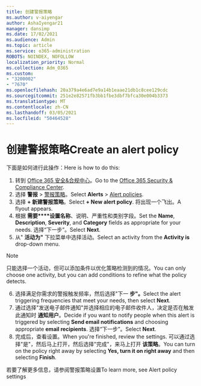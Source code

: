 ```yaml
---
title: 创建警报策略
ms.author: v-aiyengar
author: AshaIyengar21
manager: dansimp
ms.date: 17/02/2021
ms.audience: Admin
ms.topic: article
ms.service: o365-administration
ROBOTS: NOINDEX, NOFOLLOW
localization_priority: Normal
ms.collection: Adm_O365
ms.custom:
- "3200002"
- "7670"
ms.openlocfilehash: 20a379a4e6ad7e9a14b1eaae21db1c8cee129cdc
ms.sourcegitcommit: 251e2e82571fb3bb1fbe3dbf7bfca30e004b3373
ms.translationtype: MT
ms.contentlocale: zh-CN
ms.lasthandoff: 03/05/2021
ms.locfileid: "50464528"
---
```

# <a name="create-an-alert-policy"></a><span data-ttu-id="e86d4-102">创建警报策略</span><span class="sxs-lookup"><span data-stu-id="e86d4-102">Create an alert policy</span></span>

<span data-ttu-id="e86d4-103">下面是如何进行此操作：</span><span class="sxs-lookup"><span data-stu-id="e86d4-103">Here is how to do this:</span></span>

1. <span data-ttu-id="e86d4-104">转到 [Office 365 安全&合规中心](https://go.microsoft.com/fwlink/p/?linkid=2077143)。</span><span class="sxs-lookup"><span data-stu-id="e86d4-104">Go to the [Office 365 Security & Compliance Center](https://go.microsoft.com/fwlink/p/?linkid=2077143).</span></span>
1. <span data-ttu-id="e86d4-105">选择 **警报**  >  [警报策略](https://go.microsoft.com/fwlink/?linkid=2103208)。</span><span class="sxs-lookup"><span data-stu-id="e86d4-105">Select **Alerts** > [Alert policies](https://go.microsoft.com/fwlink/?linkid=2103208).</span></span>
1. <span data-ttu-id="e86d4-106">选择 **+ 新建警报策略**。</span><span class="sxs-lookup"><span data-stu-id="e86d4-106">Select **+ New alert policy**.</span></span> <span data-ttu-id="e86d4-107">将出现一个飞出。</span><span class="sxs-lookup"><span data-stu-id="e86d4-107">A flyout appears.</span></span>
1. <span data-ttu-id="e86d4-108">根据 **需要\*\*\*\*设置名称**、说明、严重性和类别字段。</span><span class="sxs-lookup"><span data-stu-id="e86d4-108">Set the **Name**, **Description**, **Severity**, and **Category** fields as appropriate for your needs.</span></span> <span data-ttu-id="e86d4-109">选择“下一步”。</span><span class="sxs-lookup"><span data-stu-id="e86d4-109">Select **Next**.</span></span>
1. <span data-ttu-id="e86d4-110">从" **活动为"** 下拉菜单中选择活动。</span><span class="sxs-lookup"><span data-stu-id="e86d4-110">Select an activity from the **Activity is** drop-down menu.</span></span>
> [!NOTE]
>  <span data-ttu-id="e86d4-111">只能选择一个活动，但可以添加条件以优化策略检测到的情况。</span><span class="sxs-lookup"><span data-stu-id="e86d4-111">You can only choose one activity, but you can add conditions to refine what the policy detects.</span></span>
6. <span data-ttu-id="e86d4-112">选择满足你需求的警报触发频率，然后选择"下一 **步"。**</span><span class="sxs-lookup"><span data-stu-id="e86d4-112">Select the alert triggering frequencies that meet your needs, then select **Next**.</span></span>
7. <span data-ttu-id="e86d4-113">通过选择"发送电子邮件通知"并选择相应的电子邮件收件人，决定是否在触发此通知时 **通知用户**。</span><span class="sxs-lookup"><span data-stu-id="e86d4-113">Decide if you want to notify people when this alert is triggered by selecting **Send email notifications** and choosing appropriate **email recipients**.</span></span> <span data-ttu-id="e86d4-114">选择“下一步”。</span><span class="sxs-lookup"><span data-stu-id="e86d4-114">Select **Next**.</span></span>
8. <span data-ttu-id="e86d4-115">完成后，查看设置。</span><span class="sxs-lookup"><span data-stu-id="e86d4-115">When you're finished, review the settings.</span></span> <span data-ttu-id="e86d4-116">可以通过选择"是"，然后马上打开，然后选择"完成"，来马上打开 **该策略**。</span><span class="sxs-lookup"><span data-stu-id="e86d4-116">You can turn on the policy right away by selecting **Yes, turn it on right away** and then selecting **Finish**.</span></span>

<span data-ttu-id="e86d4-117">若要了解更多信息，请参阅警报策略设置</span><span class="sxs-lookup"><span data-stu-id="e86d4-117">To learn more, see Alert policy settings</span></span>

